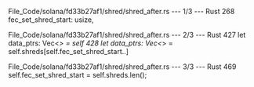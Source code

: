 File_Code/solana/fd33b27af1/shred/shred_after.rs --- 1/3 --- Rust
                                                                                                                                                           268     fec_set_shred_start: usize,

File_Code/solana/fd33b27af1/shred/shred_after.rs --- 2/3 --- Rust
427             let data_ptrs: Vec<_> = self                                                                                                                 428             let data_ptrs: Vec<_> = self.shreds[self.fec_set_shred_start..]

File_Code/solana/fd33b27af1/shred/shred_after.rs --- 3/3 --- Rust
                                                                                                                                                             469             self.fec_set_shred_start = self.shreds.len();

